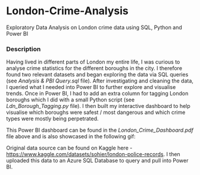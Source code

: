# London-Crime-Analysis

Exploratory Data Analysis on London crime data using SQL, Python and Power BI

### Description

Having lived in different parts of London my entire life, I was curious to analyse crime statistics for the different boroughs in the city. I therefore found two relevant datasets and began exploring the data via SQL queries (see _Analysis & PBI Query.sql_ file). After investigating and cleaning the data, I queried what I needed into Power BI to further explore and visualise trends. Once in Power BI, I had to add an extra column for tagging London boroughs which I did with a small Python script (see _Ldn_Borough_Tagging.py_ file). I then built my interactive dashboard to help visualise which boroughs were safest / most dangerous and which crime types were mostly being perpetrated. 

This Power BI dashboard can be found in the _London_Crime_Dashboard.pdf_ file above and is also showcased in the following gif:




Original data source can be found on Kaggle here - https://www.kaggle.com/datasets/sohier/london-police-records. I then uploaded this data to an Azure SQL Database to query and pull into Power BI.
